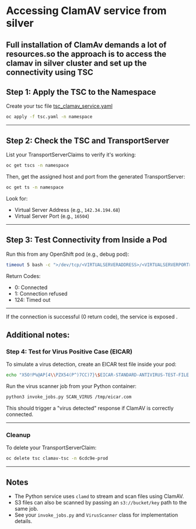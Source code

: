 # Accessing ClamAV service from silver

Full installation of ClamAv demands a lot of resources.so the approach is to access the clamav in silver cluster and set up the connectivity using TSC
---

## Step 1: Apply the TSC to the Namespace

Create your tsc  file [tsc_clamav_service.yaml](../deployments/tsc_clamav_service.yaml)
```bash
oc apply -f tsc.yaml -n namespace
```

---

## Step 2: Check the TSC and TransportServer

List your TransportServerClaims to verify it's working:

```bash
oc get tscs -n namespace
```

Then, get the assigned host and port from the generated TransportServer:

```bash
oc get ts -n namespace
```

Look for:

- Virtual Server Address (e.g., `142.34.194.68`)
- Virtual Server Port (e.g., `16504`)

---

## Step 3: Test Connectivity from Inside a Pod

Run this from any OpenShift pod (e.g., debug pod):

```bash
timeout 5 bash -c ">/dev/tcp/<VIRTUALSERVERADDRESS>/<VIRTUALSERVERPORT>"; echo $?
```

Return Codes:
- 0: Connected
- 1: Connection refused
- 124: Timed out

---

If the connection is successful (0 return code), the service is exposed .

## Additional notes:

### Step 4: Test for Virus Positive Case (EICAR)

To simulate a virus detection, create an EICAR test file inside your pod:

```bash
echo "X5O!P%@AP[4\\PZX54(P^)7CC)7}\$EICAR-STANDARD-ANTIVIRUS-TEST-FILE!\$H+H*" > /tmp/eicar.com
```

Run the virus scanner job from your Python container:

```bash
python3 invoke_jobs.py SCAN_VIRUS /tmp/eicar.com
```

This should trigger a "virus detected" response if ClamAV is correctly connected.

---

### Cleanup

To delete your TransportServerClaim:

```bash
oc delete tsc clamav-tsc -n 6cdc9e-prod
```

---

## Notes

- The Python service uses `clamd` to stream and scan files using ClamAV.
- S3 files can also be scanned by passing an `s3://bucket/key` path to the same job.
- See your `invoke_jobs.py` and `VirusScanner` class for implementation details.